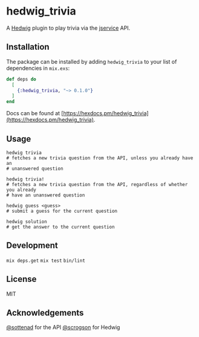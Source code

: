 # hedwig_trivia

A [Hedwig](https://github.com/hedwig-im/hedwig) plugin to play trivia via the
[jservice](http://jservice.io/) API.

## Installation

The package can be installed by adding `hedwig_trivia` to your list of
dependencies in `mix.exs`:

```elixir
def deps do
  [
    {:hedwig_trivia, "~> 0.1.0"}
  ]
end
```

Docs can be found at
[https://hexdocs.pm/hedwig_trivia](https://hexdocs.pm/hedwig_trivia).

## Usage

```
hedwig trivia
# fetches a new trivia question from the API, unless you already have an
# unanswered question

hedwig trivia!
# fetches a new trivia question from the API, regardless of whether you already
# have an unanswered question

hedwig guess <guess>
# submit a guess for the current question

hedwig solution
# get the answer to the current question
```

## Development

`mix deps.get`
`mix test`
`bin/lint`

## License

MIT

## Acknowledgements

[@sottenad](https://github.com/sottenad) for the API
[@scrogson](https://github.com/scrogson) for Hedwig

